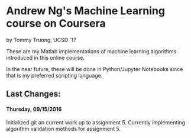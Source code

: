 # Andrew Ng's Machine Learning course on Coursera #
by Tommy Truong, UCSD '17

These are my Matlab implementations of machine learning algorithms 
introduced in this online course.

In the near future, these will be done in Python/Jupyter Notebooks since
that is my preferred scripting language.

## Last Changes:

#### Thursday, 09/15/2016
Initialized git on current work up to assignment 5.
Currently implementing algorithm validation methods for assignment 5.

